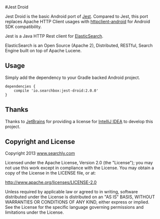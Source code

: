 #Jest Droid

Jest Droid is the basic Android port of [Jest](https://github.com/searchbox-io/Jest).
Compared to Jest, this port replaces Apache HTTP Client usages with [httpclient-android](https://hc.apache.org/httpcomponents-client-4.3.x/android-port.html) for Android SDK compatibility.

Jest is a Java HTTP Rest client for [ElasticSearch](http://www.elasticsearch.org).

ElasticSearch is an Open Source (Apache 2), Distributed, RESTful, Search Engine built on top of Apache Lucene.

Usage
---------------------
Simply add the dependency to your Gradle backed Android project.


    dependencies {
        compile 'io.searchbox:jest-droid:2.0.0'
    }
    

Thanks
---------------------
Thanks to [JetBrains](http://www.jetbrains.com/) for providing a license for [IntelliJ IDEA](http://www.jetbrains.com/idea/) to develop this project.


Copyright and License
---------------------

Copyright 2013 www.searchly.com

Licensed under the Apache License, Version 2.0 (the "License"); you may not use this work except in
compliance with the License. You may obtain a copy of the License in the LICENSE file, or at:

http://www.apache.org/licenses/LICENSE-2.0

Unless required by applicable law or agreed to in writing, software distributed under the License is
distributed on an "AS IS" BASIS, WITHOUT WARRANTIES OR CONDITIONS OF ANY KIND, either express or implied.
See the License for the specific language governing permissions and limitations under the License.
